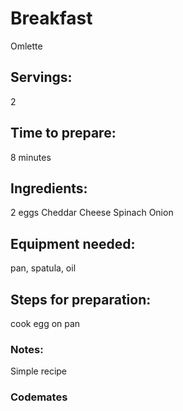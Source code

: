 # Breakfast 
Omlette

## Servings: 
2

## Time to prepare: 
8 minutes

## Ingredients: 
2 eggs
Cheddar Cheese
Spinach
Onion


## Equipment needed: 
pan, spatula, oil


## Steps for preparation: 
cook egg on pan 



### Notes:
Simple recipe 


### Codemates #
